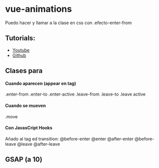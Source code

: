 # vue-animations

Puedo hacer <transition name="efecto"> y llamar a la clase en css con .efecto-enter-from

## Tutorials:
* [Youtube](https://www.youtube.com/watch?v=RIApQjn9fvw&list=PL4cUxeGkcC9ghm7-iTfS9n468Kp7l9Ipu)
* [Github](https://github.com/iamshaunjp/vue-animations/tree/starter)

## Clases para <transition>
#### Cuando aparecen (appear en tag)
.enter-from
.enter-to
.enter-active
.leave-from
.leave-to
.leave active
#### Cuando se mueven
.move
#### Con JavasCript Hooks
Añado al tag ed transition:
@before-enter
@enter
@after-enter
@before-leave
@leave
@after-leave

## GSAP (a 10)



